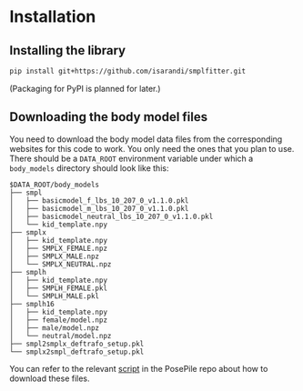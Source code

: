 # Installation

## Installing the library
```bash
pip install git+https://github.com/isarandi/smplfitter.git
```

(Packaging for PyPI is planned for later.)

## Downloading the body model files

You need to download the body model data files from the corresponding websites for this code to work. You only need the ones that you plan to use. There should be a `DATA_ROOT` environment variable under which a `body_models` directory should look like this:

```
$DATA_ROOT/body_models
├── smpl
│   ├── basicmodel_f_lbs_10_207_0_v1.1.0.pkl
│   ├── basicmodel_m_lbs_10_207_0_v1.1.0.pkl
│   ├── basicmodel_neutral_lbs_10_207_0_v1.1.0.pkl
│   └── kid_template.npy
├── smplx
│   ├── kid_template.npy
│   ├── SMPLX_FEMALE.npz
│   ├── SMPLX_MALE.npz
│   └── SMPLX_NEUTRAL.npz
├── smplh
│   ├── kid_template.npy
│   ├── SMPLH_FEMALE.pkl
│   └── SMPLH_MALE.pkl
├── smplh16
│   ├── kid_template.npy
│   ├── female/model.npz
│   ├── male/model.npz
│   └── neutral/model.npz
├── smpl2smplx_deftrafo_setup.pkl
└── smplx2smpl_deftrafo_setup.pkl
```

You can refer to the relevant [script](https://github.com/isarandi/PosePile/tree/main/posepile/get_body_models.sh) in the PosePile repo about how to download these files.